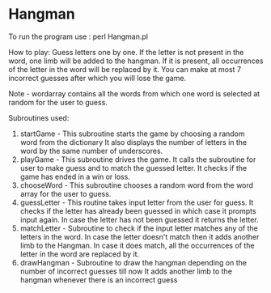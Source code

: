 # Hangman

To run the program use : perl Hangman.pl 

How to play:
Guess letters one by one. 
If the letter is not present in the word, one limb will be added to the hangman.
If it is present, all occurrences of the letter in the word will be replaced by it.
You can make at most 7 incorrect guesses after which you will lose the game.

Note - wordarray contains all the words from which one word is selected at random for the user to guess.

Subroutines used:
1. startGame -
   This subroutine starts the game by choosing a random word from the dictionary
   It also displays the number of letters in the word by the same number of underscores.
2. playGame -
   This subroutine drives the game.
   It calls the subroutine for user to make guess and to match the guessed letter.
   It checks if the game has ended in a win or loss.
3. chooseWord -
   This subroutine chooses a random word from the word array for the user to guess.
4. guessLetter - 
   This routine takes input letter from the user for guess.
   It checks if the letter has already been guessed in which case it prompts input again.
   In case the letter has not been guessed it returns the letter.
5. matchLetter - 
   Subroutine to check if the input letter matches any of the letters in the word.
   In case the letter doesn't match then it adds another limb to the Hangman.
   In case it does match, all the occurrences of the letter in the word are replaced by it.
6. drawHangman -
   Subroutine to draw the hangman depending on the number of incorrect guesses till now
   It adds another limb to the hangman whenever there is an incorrect guess
